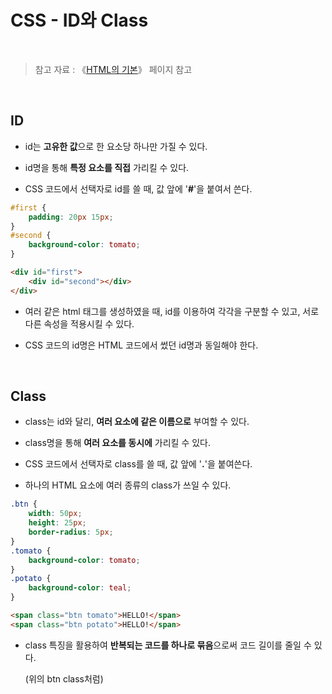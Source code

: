 # CSS - ID와 Class

<br/>

>  참고 자료 : 《<a href="https://github.com/SangYoonLee1231/TIL/blob/main/HTML%20%26%20CSS/html_basic_concept.md">HTML의 기본</a>》 페이지 참고

<br/>

## ID

* id는 <strong>고유한 값</strong>으로 한 요소당 하나만 가질 수 있다.

* id명을 통해 <strong>특정 요소를 직접</strong> 가리킬 수 있다.

* CSS 코드에서 선택자로 id를 쓸 때, 값 앞에 '<strong>#</strong>'을 붙여서 쓴다.

```css
#first {
    padding: 20px 15px;
}
#second {
    background-color: tomato;
}
```
```html
<div id="first">
    <div id="second"></div>
</div>
```

* 여러 같은 html 태그를 생성하였을 때, id를 이용하여 각각을 구분할 수 있고, 서로 다른 속성을 적용시킬 수 있다.

* CSS 코드의 id명은 HTML 코드에서 썼던 id명과 동일해야 한다.

</br>

## Class

* class는 id와 달리, <strong>여러 요소에 같은 이름으로</strong> 부여할 수 있다.

* class명을 통해 <strong>여러 요소를 동시에</strong> 가리킬 수 있다.

* CSS 코드에서 선택자로 class를 쓸 때, 값 앞에 '<strong>.</strong>'을 붙여쓴다.

* 하나의 HTML 요소에 여러 종류의 class가 쓰일 수 있다.

```css
.btn {
    width: 50px;
    height: 25px;
    border-radius: 5px;
}
.tomato {
    background-color: tomato;
}
.potato {
    background-color: teal;
}
```
```html
<span class="btn tomato">HELLO!</span>
<span class="btn potato">HELLO!</span>
```

* class 특징을 활용하여 <strong>반복되는 코드를 하나로 묶음</strong>으로써 코드 길이를 줄일 수 있다.

  (위의 btn class처럼)